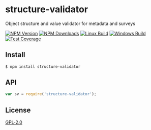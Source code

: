 # structure-validator
Object structure and value validator for metadata and surveys

[![NPM Version][npm-image]][npm-url]
[![NPM Downloads][downloads-image]][downloads-url]
[![Linux Build][travis-image]][travis-url]
[![Windows Build][appveyor-image]][appveyor-url]
[![Test Coverage][coveralls-image]][coveralls-url]

## Install

```sh
$ npm install structure-validator
```

## API

```js
var sv = require('structure-validator');
```
 
## License

[GPL-2.0](LICENSE)

[npm-image]: https://img.shields.io/npm/v/structure-validator.svg?style=flat
[npm-url]: https://npmjs.org/package/structure-validator
[travis-image]: https://img.shields.io/travis/codenautas/structure-validator/master.svg?label=linux&style=flat
[travis-url]: https://travis-ci.org/codenautas/structure-validator
[appveyor-image]: https://img.shields.io/appveyor/ci/emilioplatzer/structure-validator/master.svg?label=windows&style=flat
[appveyor-url]: https://ci.appveyor.com/project/emilioplatzer/structure-validator
[coveralls-image]: https://img.shields.io/coveralls/codenautas/structure-validator/master.svg?style=flat
[coveralls-url]: https://coveralls.io/r/codenautas/structure-validator
[downloads-image]: https://img.shields.io/npm/dm/structure-validator.svg?style=flat
[downloads-url]: https://npmjs.org/package/structure-validator
